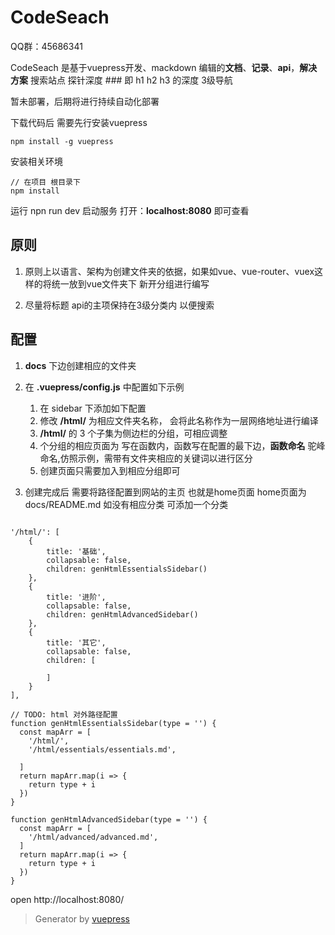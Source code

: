 # CodeSeach

QQ群：45686341

CodeSeach 是基于vuepress开发、mackdown 编辑的**文档**、**记录**、**api**，**解决方案** 搜索站点
探针深度 ### 即 h1 h2 h3 的深度 3级导航

暂未部署，后期将进行持续自动化部署

下载代码后 需要先行安装vuepress

```
npm install -g vuepress
```

安装相关环境

```
// 在项目 根目录下
npm install
```

运行 npn run dev 启动服务
打开：**localhost:8080** 即可查看

## 原则

1. 原则上以语言、架构为创建文件夹的依据，如果如vue、vue-router、vuex这样的将统一放到vue文件夹下 新开分组进行编写

2. 尽量将标题 api的主项保持在3级分类内 以便搜索

## 配置

1. **docs** 下边创建相应的文件夹
2. 在 **.vuepress/config.js** 中配置如下示例

    1. 在 sidebar 下添加如下配置
    2. 修改 **/html/** 为相应文件夹名称， 会将此名称作为一层网络地址进行编译
    3. **/html/** 的 3 个子集为侧边栏的分组，可相应调整
    4. 个分组的相应页面为 写在函数内，函数写在配置的最下边，**函数命名** 驼峰命名,仿照示例，需带有文件夹相应的关键词以进行区分
    5. 创建页面只需要加入到相应分组即可
3. 创建完成后 需要将路径配置到网站的主页 也就是home页面
    home页面为docs/README.md  如没有相应分类 可添加一个分类

```

'/html/': [ 
    {
        title: '基础',
        collapsable: false,
        children: genHtmlEssentialsSidebar()
    },
    {
        title: '进阶',
        collapsable: false,
        children: genHtmlAdvancedSidebar()
    },
    {
        title: '其它',
        collapsable: false,
        children: [
        
        ]
    }
],

// TODO: html 对外路径配置
function genHtmlEssentialsSidebar(type = '') {
  const mapArr = [
    '/html/',
    '/html/essentials/essentials.md',
    
  ]
  return mapArr.map(i => {
    return type + i
  })
}

function genHtmlAdvancedSidebar(type = '') {
  const mapArr = [
    '/html/advanced/advanced.md',
  ]
  return mapArr.map(i => {
    return type + i
  })
}

```

open http://localhost:8080/

> Generator by [vuepress](https://github.com/vuejs/vuepress)
